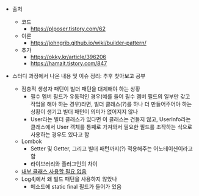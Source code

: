 - 출처
  - 코드
  	- https://plposer.tistory.com/62
  - 이론
  	- https://johngrib.github.io/wiki/builder-pattern/
  - 추가
    - https://okky.kr/article/396206
    - https://hamait.tistory.com/847

- 스터디 과정에서 나온 내용 및 이슈 정리: 추후 찾아보고 공부
	- 점층적 생성자 패턴이 빌더 패턴을 대체해야 하는 상황
		- 필수 멤버 필드가 유동적인 경우(예를 들어 필수 멤버 필드의 일부만 갖고 작업을 해야 하는 경우)라면,
		  빌더 클래스(?)를 하나 더 만들어주어야 하는 상황이 생기고 빌더 패턴이 의미가 없어지지 않나
		- User라는 빌더 클래스가 있다면 이 클래스는 건들지 않고,
		  UserInfo라는 클래스에서 User 객체를 통째로 가져와서 필요한 필드를 조작하는 식으로 사용하는 경우도 있다고 함
	- Lombok
		- Setter 및 Getter, 그리고 빌더 패턴까지(?) 적용해주는 어노테이션이라고 함
		- 라이브러리와 플러그인의 차이
	- [내부 클래스 사용할 필요 없음](https://ko.wikipedia.org/wiki/%EB%B9%8C%EB%8D%94_%ED%8C%A8%ED%84%B4)
	- Log4j에서 왜 빌드 패턴을 사용하지 않았나
		- 메소드에 static final 필드가 들어가 있음